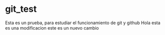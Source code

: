# git_test
Esta es un prueba, para estudiar el funcionamiento de git y github 
Hola esta es una modificacion
este es un nuevo cambio 
